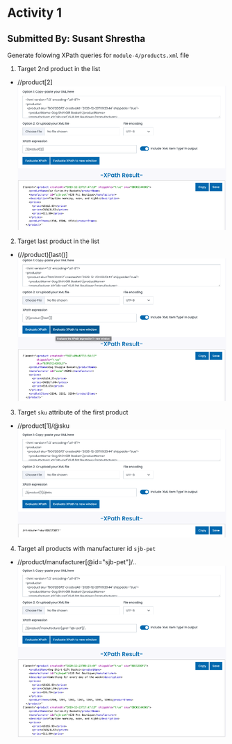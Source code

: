 # Activity 1

## Submitted By: Susant Shrestha

Generate folowing XPath queries for `module-4/products.xml` file

1. Target 2nd product in the list

- //product[2]
  ![image info](../assets/activity-1_1.png)

2. Target last product in the list

- (//product)[last()]
  ![image info](../assets/activity-1_2.png)

3. Target `sku` attribute of the first product

- //product[1]/@sku
  ![image info](../assets/activity-1_3.png)

4. Target all products with manufacturer id `sjb-pet`

- //product/manufacturer[@id="sjb-pet"]/..
  ![image info](../assets/activity-1_4.png)
